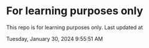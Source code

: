# For learning purposes only
This repo is for learning purposes only.
Last updated at

Tuesday, January 30, 2024 9:55:51 AM

